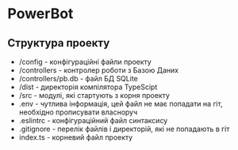# PowerBot

## Структура проекту
* /config - конфігураційні файли проекту
* /controllers - контролер роботи з Базою Даних
* /controllers/pb.db - файл БД SQLite
* /dist - директорія компілятора TypeScipt
* /src - модулі, які стартують з корня проекту
* .env - чутлива інформація, цей файл не має попадати на гіт, необхідно прописувати власноруч
* .eslintrc - конфігураційний файл синтаксису
* .gitignore - перелік файлів і директорій, які не попадають в гіт
* index.ts - корневий файл проекту